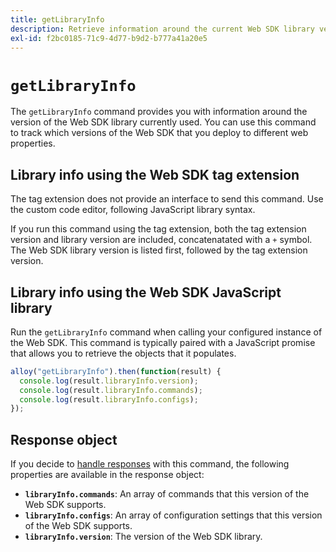 ```yaml
---
title: getLibraryInfo
description: Retrieve information around the current Web SDK library version.
exl-id: f2bc0185-71c9-4d77-b9d2-b777a41a20e5
---
```

# `getLibraryInfo`

The `getLibraryInfo` command provides you with information around the version of the Web SDK library currently used. You can use this command to track which versions of the Web SDK that you deploy to different web properties.

## Library info using the Web SDK tag extension

The tag extension does not provide an interface to send this command. Use the custom code editor, following JavaScript library syntax.

If you run this command using the tag extension, both the tag extension version and library version are included, concatenatated with a `+` symbol. The Web SDK library version is listed first, followed by the tag extension version.

## Library info using the Web SDK JavaScript library

Run the `getLibraryInfo` command when calling your configured instance of the Web SDK. This command is typically paired with a JavaScript promise that allows you to retrieve the objects that it populates.

```js
alloy("getLibraryInfo").then(function(result) {
  console.log(result.libraryInfo.version);
  console.log(result.libraryInfo.commands);
  console.log(result.libraryInfo.configs);
});
```

## Response object

If you decide to [handle responses](command-responses.md) with this command, the following properties are available in the response object:

* **`libraryInfo.commands`**: An array of commands that this version of the Web SDK supports.
* **`libraryInfo.configs`**: An array of configuration settings that this version of the Web SDK supports.
* **`libraryInfo.version`**: The version of the Web SDK library.
